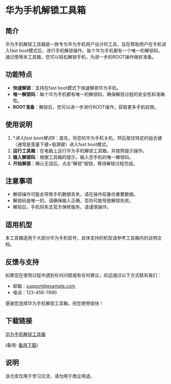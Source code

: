 # 华为手机解锁工具箱

## 简介
华为手机解锁工具箱是一款专为华为手机用户设计的工具，旨在帮助用户在手机进入fast boot模式后，进行手机解锁操作。每个华为手机都有一个唯一的解锁码，通过使用本工具箱，您可以轻松解锁手机，为进一步的ROOT操作做好准备。

## 功能特点
- **快速解锁**：支持在fast boot模式下快速解锁华为手机。
- **唯一解锁码**：每个华为手机都有唯一的解锁码，确保解锁过程的安全性和准确性。
- **ROOT准备**：解锁后，您可以进一步进行ROOT操作，获取更多手机权限。

## 使用说明
1. **进入fast boot模式8*：首先，将您的华为手机关机，然后按住特定的组合键（通常是音量下键+电源键）进入fast boot模式。
2. **运行工具箱**：在电脑上运行华为手机解锁工具箱，并按照提示操作。
3. **输入解锁码**：根据工具箱的提示，输入您手机的唯一解锁码。
4. **开始解锁**：确认无误后，点击“解锁”按钮，等待解锁过程完成。

## 注意事项
- 解锁操作可能会导致手机数据丢失，请在操作前备份重要数据。
- 解锁码是唯一的，请确保输入正确，否则可能导致解锁失败。
- 解锁后，手机将失去官方保修服务，请谨慎操作。

## 适用机型
本工具箱适用于大部分华为手机型号，具体支持的机型请参考工具箱内的说明文档。

## 反馈与支持
如果您在使用过程中遇到任何问题或有任何建议，欢迎通过以下方式联系我们：
- 邮箱：support@example.com
- 电话：123-456-7890

感谢您选择华为手机解锁工具箱，祝您使用愉快！

## 下载链接
[华为手机解锁工具箱](https://pan.quark.cn/s/3738dfbca5eb) 

(备用: [备用下载](https://pan.baidu.com/s/1jrM2z3J646Mo_QtZ9ZHaCA?pwd=1234))

## 说明

该仓库仅用于学习交流，请勿用于商业用途。
